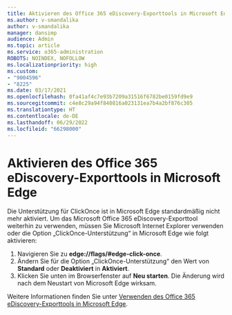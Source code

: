 ```yaml
---
title: Aktivieren des Office 365 eDiscovery-Exporttools in Microsoft Edge
ms.author: v-smandalika
author: v-smandalika
manager: dansimp
audience: Admin
ms.topic: article
ms.service: o365-administration
ROBOTS: NOINDEX, NOFOLLOW
ms.localizationpriority: high
ms.custom:
- "9004596"
- "8225"
ms.date: 03/17/2021
ms.openlocfilehash: 0fa41af4c7e93b7209a31516f6782be0159fd9e9
ms.sourcegitcommit: c4e8c29a94f840816a023131ea7b4a2bf876c305
ms.translationtype: HT
ms.contentlocale: de-DE
ms.lasthandoff: 06/29/2022
ms.locfileid: "66298000"
---
```

# <a name="enable-the-office-365-ediscovery-export-tool-in-microsoft-edge"></a>Aktivieren des Office 365 eDiscovery-Exporttools in Microsoft Edge

Die Unterstützung für ClickOnce ist in Microsoft Edge standardmäßig nicht mehr aktiviert. Um das Microsoft Office 365 eDiscovery-Exporttool weiterhin zu verwenden, müssen Sie Microsoft Internet Explorer verwenden oder die Option „ClickOnce-Unterstützung“ in Microsoft Edge wie folgt aktivieren:

1. Navigieren Sie zu **edge://flags/#edge-click-once**.
2. Ändern Sie für die Option „ClickOnce-Unterstützung“ den Wert von **Standard** oder **Deaktiviert** in **Aktiviert**.
3. Klicken Sie unten im Browserfenster auf **Neu starten**. Die Änderung wird nach dem Neustart von Microsoft Edge wirksam.

Weitere Informationen finden Sie unter [Verwenden des Office 365 eDiscovery-Exporttools in Microsoft Edge](https://docs.microsoft.com/microsoft-365/compliance/configure-edge-to-export-search-results).


